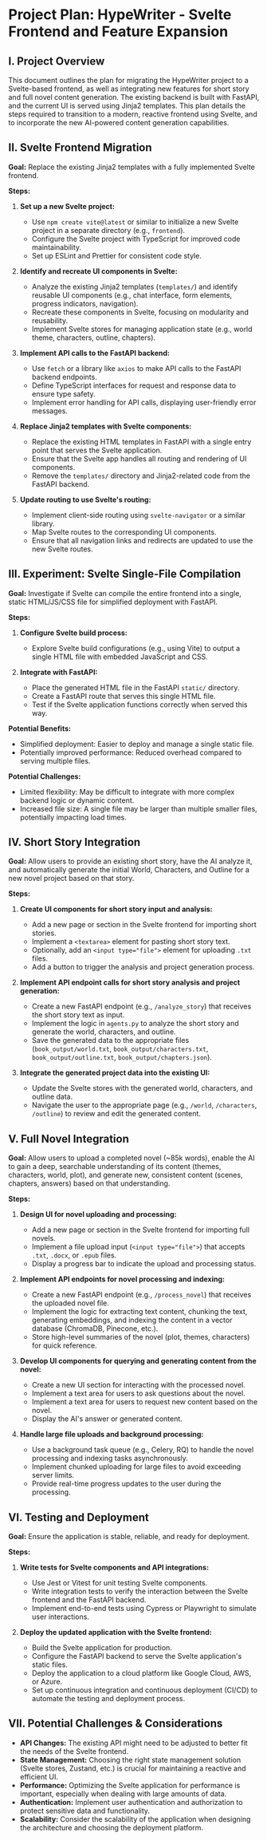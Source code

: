 # Project Plan: HypeWriter - Svelte Frontend and Feature Expansion

## I. Project Overview

This document outlines the plan for migrating the HypeWriter project to a Svelte-based frontend, as well as integrating new features for short story and full novel content generation. The existing backend is built with FastAPI, and the current UI is served using Jinja2 templates. This plan details the steps required to transition to a modern, reactive frontend using Svelte, and to incorporate the new AI-powered content generation capabilities.

## II. Svelte Frontend Migration

**Goal:** Replace the existing Jinja2 templates with a fully implemented Svelte frontend.

**Steps:**

1.  **Set up a new Svelte project:**

    *   Use `npm create vite@latest` or similar to initialize a new Svelte project in a separate directory (e.g., `frontend`).
    *   Configure the Svelte project with TypeScript for improved code maintainability.
    *   Set up ESLint and Prettier for consistent code style.
2.  **Identify and recreate UI components in Svelte:**

    *   Analyze the existing Jinja2 templates (`templates/`) and identify reusable UI components (e.g., chat interface, form elements, progress indicators, navigation).
    *   Recreate these components in Svelte, focusing on modularity and reusability.
    *   Implement Svelte stores for managing application state (e.g., world theme, characters, outline, chapters).
3.  **Implement API calls to the FastAPI backend:**

    *   Use `fetch` or a library like `axios` to make API calls to the FastAPI backend endpoints.
    *   Define TypeScript interfaces for request and response data to ensure type safety.
    *   Implement error handling for API calls, displaying user-friendly error messages.
4.  **Replace Jinja2 templates with Svelte components:**

    *   Replace the existing HTML templates in FastAPI with a single entry point that serves the Svelte application.
    *   Ensure that the Svelte app handles all routing and rendering of UI components.
    *   Remove the `templates/` directory and Jinja2-related code from the FastAPI backend.
5.  **Update routing to use Svelte's routing:**

    *   Implement client-side routing using `svelte-navigator` or a similar library.
    *   Map Svelte routes to the corresponding UI components.
    *   Ensure that all navigation links and redirects are updated to use the new Svelte routes.

## III. Experiment: Svelte Single-File Compilation

**Goal:** Investigate if Svelte can compile the entire frontend into a single, static HTML/JS/CSS file for simplified deployment with FastAPI.

**Steps:**

1.  **Configure Svelte build process:**

    *   Explore Svelte build configurations (e.g., using Vite) to output a single HTML file with embedded JavaScript and CSS.
2.  **Integrate with FastAPI:**

    *   Place the generated HTML file in the FastAPI `static/` directory.
    *   Create a FastAPI route that serves this single HTML file.
    *   Test if the Svelte application functions correctly when served this way.

**Potential Benefits:**

*   Simplified deployment: Easier to deploy and manage a single static file.
*   Potentially improved performance: Reduced overhead compared to serving multiple files.

**Potential Challenges:**

*   Limited flexibility: May be difficult to integrate with more complex backend logic or dynamic content.
*   Increased file size: A single file may be larger than multiple smaller files, potentially impacting load times.

## IV. Short Story Integration

**Goal:** Allow users to provide an existing short story, have the AI analyze it, and automatically generate the initial World, Characters, and Outline for a new novel project based on that story.

**Steps:**

1.  **Create UI components for short story input and analysis:**

    *   Add a new page or section in the Svelte frontend for importing short stories.
    *   Implement a `<textarea>` element for pasting short story text.
    *   Optionally, add an `<input type="file">` element for uploading `.txt` files.
    *   Add a button to trigger the analysis and project generation process.
2.  **Implement API endpoint calls for short story analysis and project generation:**

    *   Create a new FastAPI endpoint (e.g., `/analyze_story`) that receives the short story text as input.
    *   Implement the logic in `agents.py` to analyze the short story and generate the world, characters, and outline.
    *   Save the generated data to the appropriate files (`book_output/world.txt`, `book_output/characters.txt`, `book_output/outline.txt`, `book_output/chapters.json`).
3.  **Integrate the generated project data into the existing UI:**

    *   Update the Svelte stores with the generated world, characters, and outline data.
    *   Navigate the user to the appropriate page (e.g., `/world`, `/characters`, `/outline`) to review and edit the generated content.

## V. Full Novel Integration

**Goal:** Allow users to upload a completed novel (~85k words), enable the AI to gain a deep, searchable understanding of its content (themes, characters, world, plot), and generate new, consistent content (scenes, chapters, answers) based on that understanding.

**Steps:**

1.  **Design UI for novel uploading and processing:**

    *   Add a new page or section in the Svelte frontend for importing full novels.
    *   Implement a file upload input (`<input type="file">`) that accepts `.txt`, `.docx`, or `.epub` files.
    *   Display a progress bar to indicate the upload and processing status.
2.  **Implement API endpoints for novel processing and indexing:**

    *   Create a new FastAPI endpoint (e.g., `/process_novel`) that receives the uploaded novel file.
    *   Implement the logic for extracting text content, chunking the text, generating embeddings, and indexing the content in a vector database (ChromaDB, Pinecone, etc.).
    *   Store high-level summaries of the novel (plot, themes, characters) for quick reference.
3.  **Develop UI components for querying and generating content from the novel:**

    *   Create a new UI section for interacting with the processed novel.
    *   Implement a text area for users to ask questions about the novel.
    *   Implement a text area for users to request new content based on the novel.
    *   Display the AI's answer or generated content.
4.  **Handle large file uploads and background processing:**

    *   Use a background task queue (e.g., Celery, RQ) to handle the novel processing and indexing tasks asynchronously.
    *   Implement chunked uploading for large files to avoid exceeding server limits.
    *   Provide real-time progress updates to the user during the processing.

## VI. Testing and Deployment

**Goal:** Ensure the application is stable, reliable, and ready for deployment.

**Steps:**

1.  **Write tests for Svelte components and API integrations:**

    *   Use Jest or Vitest for unit testing Svelte components.
    *   Write integration tests to verify the interaction between the Svelte frontend and the FastAPI backend.
    *   Implement end-to-end tests using Cypress or Playwright to simulate user interactions.
2.  **Deploy the updated application with the Svelte frontend:**

    *   Build the Svelte application for production.
    *   Configure the FastAPI backend to serve the Svelte application's static files.
    *   Deploy the application to a cloud platform like Google Cloud, AWS, or Azure.
    *   Set up continuous integration and continuous deployment (CI/CD) to automate the testing and deployment process.

## VII. Potential Challenges & Considerations

*   **API Changes:** The existing API might need to be adjusted to better fit the needs of the Svelte frontend.
*   **State Management:** Choosing the right state management solution (Svelte stores, Zustand, etc.) is crucial for maintaining a reactive and efficient UI.
*   **Performance:** Optimizing the Svelte application for performance is important, especially when dealing with large amounts of data.
*   **Authentication:** Implement user authentication and authorization to protect sensitive data and functionality.
*   **Scalability:** Consider the scalability of the application when designing the architecture and choosing the deployment platform.
